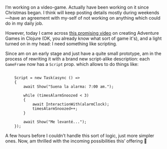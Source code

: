 I’m working on a video-game. Actually have been working on it since Christmas
began. I think will keep posting details mostly during weekends —have an
agreement with my-self of not working on anything which could do in my daily
job.

However, today I came across [this promising
video](https://www.youtube.com/watch?v=lql2yFXzKUs) on creating Adventure Games
in Clojure (OK, you already know what sort of game it's), and a light turned on
in my head: I need something like scripting.

Since am on an early stage and just have a quite small prototype, am in the
process of rewriting it with a brand new script-alike description: each
`GameFrame` now has a `Script` prop. which allows to do things like:

~~~~~~~~~~~~~~~~~~~~~~~~~~~~~~~~~~~~~~~~~~~~~~~~~~~~~~~~~~~~~~~~~~~~~~~~~~~~~~~~

    Script = new Task(async () =>
    {
        await Show("Suena la alarma: 7:00 am.");
        
        while (timesAlarmSnoozed < 3)
        {
            await InteractionWith(alarmClock);
            timesAlarmSnoozed++;
        }

        await Show("Me levanté...");
    });
~~~~~~~~~~~~~~~~~~~~~~~~~~~~~~~~~~~~~~~~~~~~~~~~~~~~~~~~~~~~~~~~~~~~~~~~~~~~~~~~

A few hours before I couldn’t handle this sort of logic, just more simpler ones.
Now, am thrilled with the incoming possibilities this’ offering 🤘
